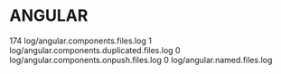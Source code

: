 
# ANGULAR
174 log/angular.components.files.log
1 log/angular.components.duplicated.files.log
0 log/angular.components.onpush.files.log
0 log/angular.named.files.log
